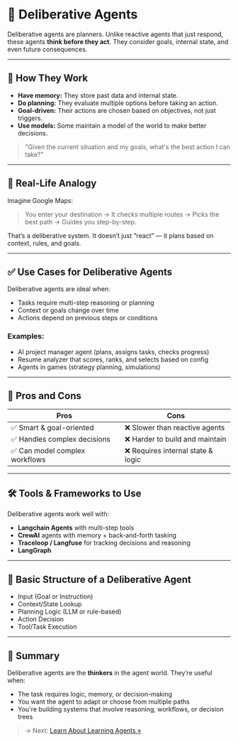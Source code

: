 # 🧭 Deliberative Agents

Deliberative agents are planners. Unlike reactive agents that just respond, these agents **think before they act**. They consider goals, internal state, and even future consequences.

---

## 🧠 How They Work

- **Have memory:** They store past data and internal state.
- **Do planning:** They evaluate multiple options before taking an action.
- **Goal-driven:** Their actions are chosen based on objectives, not just triggers.
- **Use models:** Some maintain a model of the world to make better decisions.

> "Given the current situation and my goals, what's the best action I can take?"

---

## 🔄 Real-Life Analogy

Imagine Google Maps:
> You enter your destination → It checks multiple routes → Picks the best path → Guides you step-by-step.

That’s a deliberative system. It doesn’t just “react” — it plans based on context, rules, and goals.

---

## ✅ Use Cases for Deliberative Agents

Deliberative agents are ideal when:
- Tasks require multi-step reasoning or planning
- Context or goals change over time
- Actions depend on previous steps or conditions

### Examples:
- AI project manager agent (plans, assigns tasks, checks progress)
- Resume analyzer that scores, ranks, and selects based on config
- Agents in games (strategy planning, simulations)

---

## 🔧 Pros and Cons

| Pros                          | Cons                              |
|-------------------------------|-----------------------------------|
| ✅ Smart & goal-oriented       | ❌ Slower than reactive agents     |
| ✅ Handles complex decisions   | ❌ Harder to build and maintain    |
| ✅ Can model complex workflows | ❌ Requires internal state & logic |

---

## 🛠️ Tools & Frameworks to Use

Deliberative agents work well with:
- **Langchain Agents** with multi-step tools
- **CrewAI** agents with memory + back-and-forth tasking
- **Traceloop / Langfuse** for tracking decisions and reasoning
- **LangGraph**

---

## 🧠 Basic Structure of a Deliberative Agent
- Input (Goal or Instruction)
- Context/State Lookup
- Planning Logic (LLM or rule-based)
- Action Decision
- Tool/Task Execution


---

## 📌 Summary

Deliberative agents are the **thinkers** in the agent world. They’re useful when:
- The task requires logic, memory, or decision-making
- You want the agent to adapt or choose from multiple paths
- You're building systems that involve reasoning, workflows, or decision trees

> → Next: [Learn About Learning Agents »](04_learning-agents.md)
